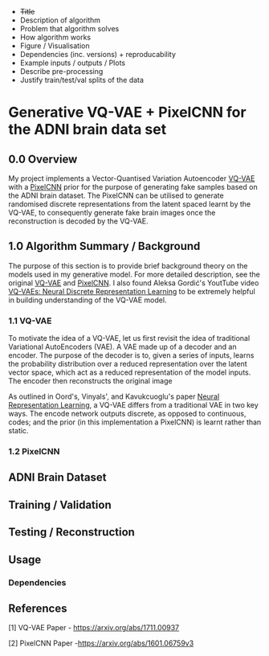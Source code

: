 * ~~Title~~ 
* Description of algorithm 
* Problem that algorithm solves 
* How algorithm works 
* Figure / Visualisation 
* Dependencies (inc. versions) + reproducability 
* Example inputs / outputs / Plots 
* Describe pre-processing 
* Justify train/test/val splits of the data

# Generative VQ-VAE + PixelCNN for the ADNI brain data set

## 0.0 Overview
My project implements a Vector-Quantised Variation Autoencoder [VQ-VAE](https://arxiv.org/abs/1711.00937) with a 
[PixelCNN](https://arxiv.org/abs/1601.06759v3) prior for the purpose of generating fake samples based on the ADNI 
brain dataset. The PixelCNN can be utilised to generate randomised discrete representations from the latent spaced
learnt by the VQ-VAE, to consequently generate fake brain images once the reconstruction is decoded by the VQ-VAE. 

## 1.0 Algorithm Summary / Background

The purpose of this section is to provide brief background theory on the models used in my generative model. For more 
detailed description, see the original [VQ-VAE](https://arxiv.org/abs/1711.00937) and [PixelCNN](https://arxiv.org/abs/1601.06759v3).
I also found Aleksa Gordić's YoutTube video [VQ-VAEs: Neural Discrete Representation Learning](https://youtu.be/VZFVUrYcig0?si=WxpLWRl29EnONKiI)
to be extremely helpful in building understanding of the VQ-VAE model. 
 

### 1.1 VQ-VAE
To motivate the idea of a VQ-VAE, let us first revisit the idea of traditional Variational AutoEncoders (VAE). A VAE made up of
a decoder and an encoder. The purpose of the decoder is to, given a series of inputs, learns the probability 
distribution over a reduced representation over the latent vector space, which act as a reduced representation of the model inputs.
The encoder then reconstructs the original image 

As outlined in Oord's, Vinyals', and Kavukcuoglu's paper [Neural Representation Learning](https://arxiv.org/abs/1711.00937),
a VQ-VAE differs from a traditional VAE in two key ways. The encode network outputs discrete, as opposed to continuous, codes;
and the prior (in this implementation a PixelCNN) is learnt rather than static. 

### 1.2 PixelCNN

## ADNI Brain Dataset

## Training / Validation

## Testing / Reconstruction

## Usage

### Dependencies

## References

[1] VQ-VAE Paper - https://arxiv.org/abs/1711.00937

[2] PixelCNN Paper -https://arxiv.org/abs/1601.06759v3
